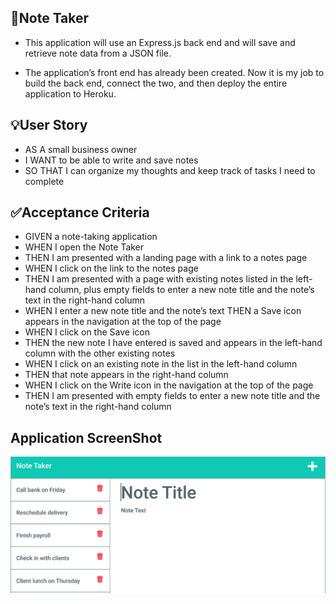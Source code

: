 ## :pencil:Note Taker

- This application will use an Express.js back end and will save and retrieve note data from a JSON file.

- The application’s front end has already been created. Now it is my job to build the back end, connect the two, and then deploy the entire application to Heroku.

## :bulb:User Story

- AS A small business owner
- I WANT to be able to write and save notes
- SO THAT I can organize my thoughts and keep track of tasks I need to complete

## :white_check_mark:Acceptance Criteria

- GIVEN a note-taking application
- WHEN I open the Note Taker
- THEN I am presented with a landing page with a link to a notes page
- WHEN I click on the link to the notes page
- THEN I am presented with a page with existing notes listed in the left-hand column, plus empty fields to enter a new note title and the note’s text in the right-hand column
- WHEN I enter a new note title and the note’s text
 THEN a Save icon appears in the navigation at the top of the page
- WHEN I click on the Save icon
- THEN the new note I have entered is saved and appears in the left-hand column with the other existing notes
- WHEN I click on an existing note in the list in the left-hand column
- THEN that note appears in the right-hand column
- WHEN I click on the Write icon in the navigation at the top of the page
- THEN I am presented with empty fields to enter a new note title and the note’s text in the right-hand column

## Application ScreenShot

![Note_Taker_Express](./Develop/images/Note_Taker_Image.png)


